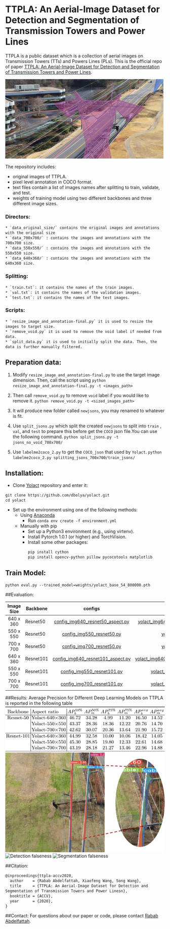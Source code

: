# TTPLA: An Aerial-Image Dataset for Detection and Segmentation of Transmission Towers and Power Lines

TTPLA is a public dataset which is a collection of aerial images on
Transmission Towers (TTs) and Powers Lines (PLs). This is the official repo of paper [TTPLA: An Aerial-Image Dataset for Detection
and Segmentation of Transmission Towers and
Power Lines](camera_ready_final.pdf). 

![Screenshot](fig/0307.jpg)

The repository includes:
* original images of TTPLA.
* pixel level annotation in COCO format.
* text files contain a list of images names after splitting to train, validate, and test.
* weights of training model using two different backbones and three different image sizes.

### Directors:
```
* `data_original_size/` contains the original images and annotations with the original size
* `data_700x700/` : contains the images and annotations with the 700x700 size.
* `data_550x550/` : contains the images and annotations with the 550x550 size.
* `data_640x360/` : contains the images and annotations with the 640x360 size.
```
### Splitting:
```
* `train.txt`: it contains the names of the train images.
* `val.txt`: it contains the names of the validation images.
* `test.txt`: it contains the names of the test images.
```
### Scripts:
```
* `resize_image_and_annotation-final.py` it is used to resize the images to target size.
* `remove_void.py` it is used to remove the void label if needed from data.
* `split_data.py` it is used to initially split the data. Then, the data is further manually filtered.
```


## Preparation data:

1. Modify `resize_image_and_annotation-final.py` to use the target image dimension. Then, call the script using
`python resize_image_and_annotation-final.py -t <images_path>`

2. Then call `remove_void.py` to remove `void` label if you would like to remove it.
`python remove_void.py -t <sized_images_path>`

3. It will produce new folder called `newjsons`, you may renamed to whatever is fit.

4. Use `split_jsons.py` which split the created `newjsons` to split into `train` , `val`, and `test` to prepare this before get the `COCO` json file.You can use the following command.
`python split_jsons.py -t jsons_no_void_700x700/`

5. Use `labelme2coco_2.py` to get the `COCO_json` that used by `Yolact`.
`python labelme2coco_2.py splitting_jsons_700x700/train_jsons/`


## Installation:
* Clone [Yolact](https://github.com/dbolya/yolact#evaluation) repository and enter it:
```
git clone https://github.com/dbolya/yolact.git
cd yolact
```
* Set up the environment using one of the following methods:
    * Using  [Anaconda](https://www.anaconda.com)
        * Run ```conda env create -f environment.yml```
    * Manually with pip
        * Set up a Python3 environment (e.g., using virtenv).
        * Install Pytorch 1.0.1 (or higher) and TorchVision.
        * Install some other packages:
            ```
          pip install cython
          pip install opencv-python pillow pycocotools matplotlib
          ```
## Train Model:
```
python eval.py --trained_model=weights/yolact_base_54_800000.pth

```

##Evaluation:

|Image Size| Backbone|configs| weights|
|:-------------:| ------------- |:-------------:| -----:|
|640 x 360 |Resnet50 | [config_img640_resnet50_aspect.py](/img640/resnet50)| [yolact_img640_secondval_399_30000_resnet50.pth](\img640\resnet50)|
|550 x 550 |Resnet50 | [config_img550_resnet50.py](/img640/resnet50)   | [yolact_img550_399_30000_resnet50.pth](/img550/resnet50) |
| 700 x 700|Resnet50 | [config_img700_resnet50.py](/img640/resnet50)  | [yolact_img700_399_30000_resnet50.pth](/img7000/resnet50) |
|640 x 360 |Resnet101| [config_img640_resnet101_aspect.py](/img640/resnet50)| [yolact_img640_secondval_399_45100_resnet101.pth](/img6400/resnet50) |
|550 x 550 |Resnet101| [config_img550_resnet101.py](/img640/resnet50)| [yolact_img550_399_45100_resnet101_b8.pth](/img550/resnet101) |
|700 x 700 |Resnet101| [config_img700_resnet101.py](/img640/resnet50)| [yolact_img700_399_45100_resnet101_b8.pth](/img700/resne101)|

##Results:
Average Precision for Different Deep Learning Models on TTPLA is reported in the following table
![results](fig/result.jpg)
![Classification falseness](fig/fig1_s40.jpg)
![Detection falseness](fig/fig3_s40.png)
![Segmentation falseness](fig/fig4_s40.png)



##Citation:
```
@inproceedings{ttpla-accv2020,
  author    = {Rabab Abdelfattah, Xiaofeng Wang, Song Wang},
  title     = {TTPLA: An Aerial-Image Dataset for Detection and Segmentation of Transmission Towers and Power Linesn},
  booktitle = {ACCV},
  year      = {2020},
}
```
##Contact:
For questions about our paper or code, please contact [Rabab Abdelfattah](rabab@email.sc.edu).
